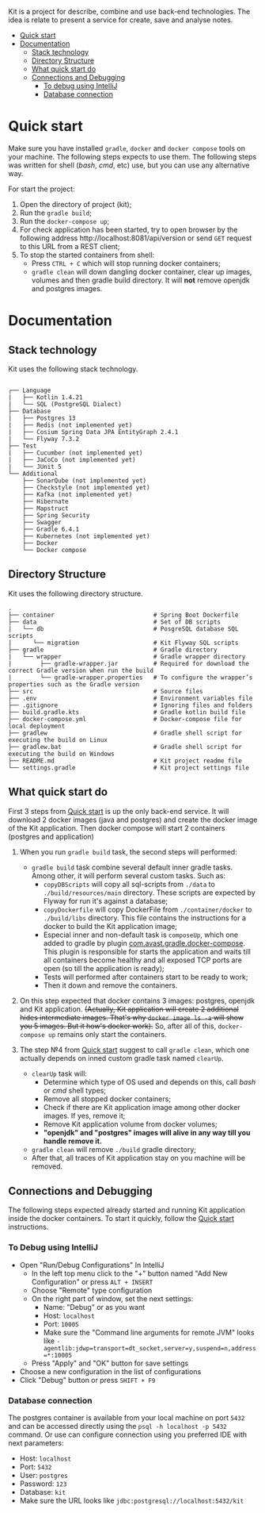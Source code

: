 Kit is a project for describe, combine and use back-end technologies.
The idea is relate to present a service for create, save and analyse notes.

- [Quick start](#quick-start)
- [Documentation](#documentation)
  - [Stack technology](#stack-technology)
  - [Directory Structure](#directory-structure)
  - [What quick start do](#what-quick-start-do)
  - [Connections and Debugging](#connections-and-debugging)
    - [To debug using IntelliJ](#to-debug-using-intellij)
    - [Database connection](#database-connection)

# Quick start

Make sure you have installed `gradle`, `docker` and `docker compose` tools on your machine.
The following steps expects to use them.
The following steps was written for shell (_bash_, _cmd_, etc) use, but you can use any alternative way.

For start the project:  
1. Open the directory of project (kit);
2. Run the `gradle build`;
3. Run the `docker-compose up`;
4. For check application has been started, try to open browser by the following address http://localhost:8081/api/version or send `GET` request to this URL from a REST client;
5. To stop the started containers from shell:
   - Press `CTRL + C` which will stop running docker containers;
   - `gradle clean` will down dangling docker container, clear up images, volumes and then gradle build directory. It will __not__ remove openjdk and postgres images.

# Documentation

## Stack technology

Kit uses the following stack technology.
<pre><code>
┌── Language
|   ├── Kotlin 1.4.21
|   └── SQL (PostgreSQL Dialect)
├── Database
|   ├── Postgres 13
|   ├── Redis (not implemented yet)
|   ├── Cosium Spring Data JPA EntityGraph 2.4.1
|   └── Flyway 7.3.2
├── Test
|   ├── Cucumber (not implemented yet)
|   ├── JaCoCo (not implemented yet)
|   └── JUnit 5
└── Additional
    ├── SonarQube (not implemented yet)
    ├── Checkstyle (not implemented yet)
    ├── Kafka (not implemented yet)
    ├── Hibernate
    ├── Mapstruct
    ├── Spring Security
    ├── Swagger
    ├── Gradle 6.4.1
    ├── Kubernetes (not implemented yet)
    ├── Docker
    └── Docker compose
</code></pre>

## Directory Structure

Kit uses the following directory structure.
<pre><code>.
├── container                            # Spring Boot Dockerfile
├── data                                 # Set of DB scripts
|   └── db                               # PosgreSQL database SQL scripts
|      └── migration                     # Kit Flyway SQL scripts
├── gradle                               # Gradle directory
|   └── wrapper                          # Gradle wrapper directory
|        ├── gradle-wrapper.jar          # Required for download the correct Gradle version when run the build
|        └── gradle-wrapper.properties   # To configure the wrapper’s properties such as the Gradle version
├── src                                  # Source files
├── .env                                 # Environment variables file
├── .gitignore                           # Ignoring files and folders
├── build.gradle.kts                     # Gradle kotlin build file
├── docker-compose.yml                   # Docker-compose file for local deployment
├── gradlew                              # Gradle shell script for executing the build on Linux
├── gradlew.bat                          # Gradle shell script for executing the build on Windows
├── README.md                            # Kit project readme file
└── settings.gradle                      # Kit project settings file
</code></pre>

## What quick start do

First 3 steps from [Quick start](#quick-start) is up the only back-end service.
It will download 2 docker images (java and postgres) and create the docker image of the Kit application.
Then docker compose will start 2 containers (postgres and application)   

1. When you run `gradle build` task, the second steps will performed:
   * `gradle build` task combine several default inner gradle tasks. Among other, it will perform several custom tasks. Such as:
     * `copyDBScripts` will copy all sql-scripts from `./data` to `./build/resources/main` directory. These scripts are expected by Flyway for run it's against a database;
     * `copyDockerfile` will copy DockerFile from `./container/docker` to `./build/libs` directory. This file contains the instructions for a docker to build the Kit application image; 
     * Especial inner and non-default task is `composeUp`, which one added to gradle by plugin [com.avast.gradle.docker-compose](https://github.com/avast/gradle-docker-compose-plugin).
       This plugin is responsible for starts the application and waits till all containers become healthy and all exposed TCP ports are open (so till the application is ready);
     * Tests will performed after containers start to be ready to work;
     * Then it down and remove the containers.
2. On this step expected that docker contains 3 images: postgres, openjdk and Kit application.
~~(Actually, Kit application will create 2 additional hides intermediate images. That's why `docker image ls -a` will show you 5 images. But it how's docker work).~~
So, after all of this, `docker-compose up` remains only start the containers.

3. The step №4 from [Quick start](#quick-start) suggest to call `gradle clean`, which one actually depends on inned custom gradle task named `clearUp`.
   * `clearUp` task will:
     * Determine which type of OS used and depends on this, call _bash_ or _cmd_ shell types;
     * Remove all stopped docker containers;
     * Check if there are Kit application image among other docker images. If yes, remove it;
     * Remove Kit application volume from docker volumes;
     * __"openjdk" and "postgres" images will alive in any way till you handle remove it.__
   * `gradle clean` will remove `./build` gradle directory;
   * After that, all traces of Kit application stay on you machine will be removed. 

## Connections and Debugging

The following steps expected already started and running Kit application inside the docker containers.
To start it quickly, follow the [Quick start](#quick-start) instructions.

### To Debug using IntelliJ

* Open "Run/Debug Configurations" In IntelliJ
  * In the left top menu click to the "+" button named "Add New Configuration" or press `ALT + INSERT`
  * Choose "Remote" type configuration
  * On the right part of window, set the next settings:
    * Name: "Debug" or as you want
    * Host: `localhost`
    * Port: `10005`
    * Make sure the "Command line arguments for remote JVM" looks like `-agentlib:jdwp=transport=dt_socket,server=y,suspend=n,address=*:10005` 
  * Press "Apply" and "OK" button for save settings
* Choose a new configuration in the list of configurations
* Click "Debug" button or press `SHIFT + F9`

### Database connection

The postgres container is available from your local machine on port `5432` and can be accessed directly using the `psql -h localhost -p 5432` command.
Or use can configure connection using you preferred IDE with next parameters:
* Host: `localhost`
* Port: `5432`
* User: `postgres`
* Password: `123`
* Database: `kit`
* Make sure the URL looks like `jdbc:postgresql://localhost:5432/kit`
